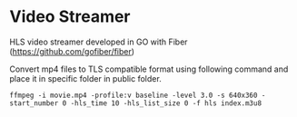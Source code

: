 # Video Streamer
HLS video streamer developed in  GO with Fiber (https://github.com/gofiber/fiber)

Convert mp4 files to TLS compatible format using following command and place it in specific folder in public folder.

`ffmpeg -i movie.mp4 -profile:v baseline -level 3.0 -s 640x360 -start_number 0 -hls_time 10 -hls_list_size 0 -f hls index.m3u8`
